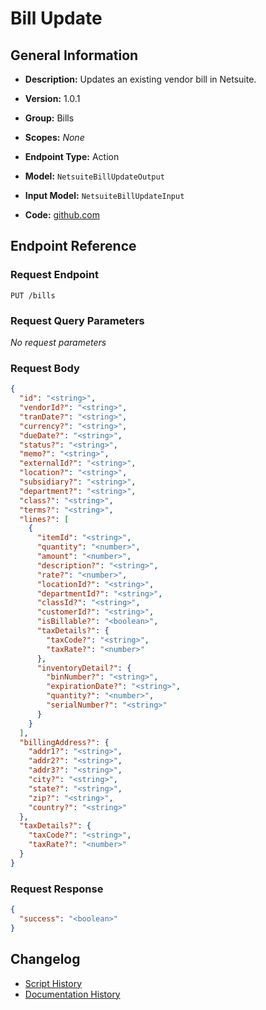 <!-- BEGIN GENERATED CONTENT -->
# Bill Update

## General Information

- **Description:** Updates an existing vendor bill in Netsuite.

- **Version:** 1.0.1
- **Group:** Bills
- **Scopes:** _None_
- **Endpoint Type:** Action
- **Model:** `NetsuiteBillUpdateOutput`
- **Input Model:** `NetsuiteBillUpdateInput`
- **Code:** [github.com](https://github.com/NangoHQ/integration-templates/tree/main/integrations/netsuite-tba/actions/bill-update.ts)


## Endpoint Reference

### Request Endpoint

`PUT /bills`

### Request Query Parameters

_No request parameters_

### Request Body

```json
{
  "id": "<string>",
  "vendorId?": "<string>",
  "tranDate?": "<string>",
  "currency?": "<string>",
  "dueDate?": "<string>",
  "status?": "<string>",
  "memo?": "<string>",
  "externalId?": "<string>",
  "location?": "<string>",
  "subsidiary?": "<string>",
  "department?": "<string>",
  "class?": "<string>",
  "terms?": "<string>",
  "lines?": [
    {
      "itemId": "<string>",
      "quantity": "<number>",
      "amount": "<number>",
      "description?": "<string>",
      "rate?": "<number>",
      "locationId?": "<string>",
      "departmentId?": "<string>",
      "classId?": "<string>",
      "customerId?": "<string>",
      "isBillable?": "<boolean>",
      "taxDetails?": {
        "taxCode?": "<string>",
        "taxRate?": "<number>"
      },
      "inventoryDetail?": {
        "binNumber?": "<string>",
        "expirationDate?": "<string>",
        "quantity?": "<number>",
        "serialNumber?": "<string>"
      }
    }
  ],
  "billingAddress?": {
    "addr1?": "<string>",
    "addr2?": "<string>",
    "addr3?": "<string>",
    "city?": "<string>",
    "state?": "<string>",
    "zip?": "<string>",
    "country?": "<string>"
  },
  "taxDetails?": {
    "taxCode?": "<string>",
    "taxRate?": "<number>"
  }
}
```

### Request Response

```json
{
  "success": "<boolean>"
}
```

## Changelog

- [Script History](https://github.com/NangoHQ/integration-templates/commits/main/integrations/netsuite-tba/actions/bill-update.ts)
- [Documentation History](https://github.com/NangoHQ/integration-templates/commits/main/integrations/netsuite-tba/actions/bill-update.md)

<!-- END  GENERATED CONTENT -->


